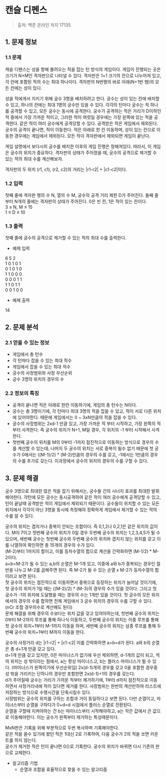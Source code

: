 # 캔슬 디펜스
> 출처: 백준 온라인 저지 17135

## 1. 문제 정보
### 1.1 문제
캐슬 디펜스는 성을 향해 몰려오는 적을 잡는 턴 방식의 게임이다. 게임이 진행되는 곳은 크기가 N×M인 격자판으로 나타낼 수 있다. 격자판은 1×1 크기의 칸으로 나누어져 있고, 각 칸에 포함된 적의 수는 최대 하나이다. 격자판의 N번행의 바로 아래(N+1번 행)의 모든 칸에는 성이 있다.

성을 적에게서 지키기 위해 궁수 3명을 배치하려고 한다. 궁수는 성이 있는 칸에 배치할 수 있고, 하나의 칸에는 최대 1명의 궁수만 있을 수 있다. 각각의 턴마다 궁수는 적 하나를 공격할 수 있고, 모든 궁수는 동시에 공격한다. 궁수가 공격하는 적은 거리가 D이하인 적 중에서 가장 가까운 적이고, 그러한 적이 여럿일 경우에는 가장 왼쪽에 있는 적을 공격한다. 같은 적이 여러 궁수에게 공격당할 수 있다. 공격받은 적은 게임에서 제외된다. 궁수의 공격이 끝나면, 적이 이동한다. 적은 아래로 한 칸 이동하며, 성이 있는 칸으로 이동한 경우에는 게임에서 제외된다. 모든 적이 격자판에서 제외되면 게임이 끝난다. 

게임 설명에서 보다시피 궁수를 배치한 이후의 게임 진행은 정해져있다. 따라서, 이 게임은 궁수의 위치가 중요하다. 격자판의 상태가 주어졌을 때, 궁수의 공격으로 제거할 수 있는 적의 최대 수를 계산해보자.

격자판의 두 위치 (r1, c1), (r2, c2)의 거리는 |r1-r2| + |c1-c2|이다.

### 1.2 입력
첫째 줄에 격자판 행의 수 N, 열의 수 M, 궁수의 공격 거리 제한 D가 주어진다. 둘째 줄부터 N개의 줄에는 격자판의 상태가 주어진다. 0은 빈 칸, 1은 적이 있는 칸이다.  
3 ≤ N, M ≤ 15  
1 ≤ D ≤ 10

### 1.3 출력
첫째 줄에 궁수의 공격으로 제거할 수 있는 적의 최대 수를 출력한다.

- 예제 입력

6 5 2  
1 0 1 0 1  
0 1 0 1 0  
1 1 0 0 0  
0 0 0 1 1  
1 1 0 1 1  
0 0 1 0 0  

- 예제 출력

14

## 2. 문제 분석
### 2.1 얻을 수 있는 정보
- 게임에서 총 턴수
- 각 턴마다 잡을 수 있는 최대 적수
- 게임에서 잡을 수 있는 최대 적수
- 궁수의 사정범위와 사정 우선순위
- 궁수 3명의 위치의 경우의 수

### 2.2 정보의 특징
- 공격이 끝나면 적은 아래로 한칸 이동하기에, 게임의 총 턴수는 N이다.
- 궁수는 총 3명이기에, 각 턴마다 최대 3명의 적을 잡을 수 있고, 적이 서로 다른 위치에 있어야한다. 때문에 게임에서는 0 ~ 3xN만큼의 적을 잡을 수 있다.
- 궁수의 사정범위는 2xd-1 만큼 있고, 가장 가까운 적 부터 시작하고, 가장 왼쪽의 적부터 사격한다. 즉 궁수의 위치가 N+1, M일 경우, 각 위치의 -1 부터 시작해서 사격한다.
- 첫번째 궁수의 위치를 M의 0부터 -1까지 점진적으로 이동하는 방식으로 경우의 수를 계산할 수 있는데, 나머지 두 궁수의 위치는 서로 중복이 될수 없기 때문에 첫 궁수가 0에서는 ((M-1)/2) * (M-2)만큼의 경우의 수를 갖고, -1에서는 1만큼의 경우의 수를 추가로 갖는다. 이과정에서 궁수의 위치의 경우의 수를 구할 수 있다.

## 3. 문제 해결
궁수 3명으로 최대한 많은 적을 잡기 위해서는, 궁수들 간의 시너지 효과를 최대한 발휘해야한다. 각턴에 모든 궁수는 동시공격하여 같은 적이 여러 궁수에게 공격당할 수 있고, 턴이 끝날때 공격받은 적이 게임에서 제외되기 때문이다. 궁수들이 위치할 수 있는 모든 위치에서 각각이 아닌 3명을 동시에 측정해야 정확하게 게임에서 제거할 수 있는 적의 수를 알 수 있다.

궁수의 위치는 겹치거나 중복이 안되는 조합이다. 즉 0,1,2나 0,2,1은 같은 위치의 값이다. M이 7이고 첫번째 궁수의 위치가 0일 경우 두번째 궁수의 위치는 1,2,3,4,5가 될 수 있으며, 세번째 궁수는 첫번째 궁수와 두번째 궁수의 위치와 겹치지 않는 위치를 갖고 이를 나열하여 확인하면 총 15개의 경우의 수가 있다.  
(M-2)부터 1까지의 합이고, 이를 등차수열의 합으로 계산을 간략화하면 (M-1/2) * M-2이다.  
a+b=M-2가 될 수 있는 a,b의 순열은 M-1개 있고, 이중에 a와 b가 중복되는 경우인 절반을 나누고 M-2를 곱해주면 된다. 즉 M-2가 될 수 있는 순열 x M-2가 등차수열의 합이라고 보면 된다.  
첫 궁수의 위치는 점진적으로 이동하면서 중복으로 등장하는 위치가 늘어날 것이기에, 첫 궁수의 위치가 1일 때는 ((M-2)/2) * (M-3)의 경우의 수가 있을 것이다. 그리고 첫 궁수가 -1의 위치에 도달했을 때는 경우의 수는 1개만 있을 것이다. 첫 궁수의 모든 위치에서의 경우의 수를 합하면 전체 게임에서 3 궁수 위치의 경우의 수를 구할 수 있다. (nCr 조합 경우의수로 계산해도 된다)  
문제 해결을 위해 경우의 수보다는 위치 값을 갖고 있어야하는데, 첫번째 궁수의 위치는 0부터 M-2까지 루프를 통해 하나식 이동하고, 두번째 궁수의 위치는 이중 루프를 통해 첫 궁수의 위치+1부터 M-1까지 이동을 하며, 세번째 궁수의 위치는 삼중 루프를 통해 두번째 궁수의 위치+1부터 M까지 이동을 한다.  

궁수의 사정거리 d는 |r1-r2| + |c1-c2| 이를 간략화하면 a+b=d가 된다. a와 b의 순열은 총 d+1개 만큼 갖고 있다.  
d+1개 만큼 갖고 있지만, 0은 마이너스가 없기에 우선 제외하면, d-1개의 값이 되고, 적의 위치는 성 밖이라는 점에서, a는 항상 마이너스고, b는 플러스 마이너스가 될 수 있다. (마이너스가 왼쪽이기에 우선순위임) 2x(d-1)개의 경우를 갖고 0을 포함한 경우중 성 밖을 가리키는 단하나의 경우만 포함한면 2x(d-1)+1의 경우를 갖는다.  
d가 주어질때 궁수는 거리가 가까운 적부터 제거하기에, 1부터 d까지 점진적으로 이동하면서 사정거리내에 적이 있다면 제거를 한다. 사정범위는 한번의 계산만하여 리스트에 저장하는 방식으로 수행시간을 단축시킬수 있다.  
사정범위는 궁수의 위치를 구하는 조합과 거이 동일하다고 보면 된다. 다만 순열이고, 마이너스부터 순열을 구하다가 0+d=d 시점에서 플러스 순열로 전환된다.  
순열을 구할때 지켜야하는 건 b는 마이너스부터 시작해야하고, a는 작은 값에서 큰 값으로 이동해야한다. 이는 궁수가 왼쪽부터 제거하는 특성때문이다. 

MxN판은 기록을 위해 부분적으로 두번 복사하며 기록해야한다.  
같은 적을 쏠수 있기에 쐈던 적은 1대신 2로 기록하여, 다음 궁수가 2의 적을 쏘면 카운트를 하지 않는다.  
궁수가 제거한 적은 턴이 끝나면 0으로 기록한다. 궁수의 위치가 바뀌면 다시 기존의 판으로 교체한다.  

- 알고리즘 기법
  - 순열과 조합을 효율적으로 찾을 수 있는 알고리즘
